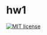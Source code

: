# hw1

[![MIT license](https://img.shields.io/badge/license-MIT-blue.svg)](https://github.com/niki999922/fp-homework/blob/master/hw0/LICENSE)
